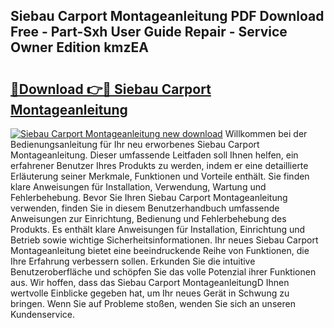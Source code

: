 ## Siebau Carport Montageanleitung PDF Download Free - Part-Sxh User Guide Repair - Service Owner Edition kmzEA

# <h2><a href="http://df6l8im.blite.top/?on=Siebau+Carport+Montageanleitung">🔗Download 👉🔴 Siebau Carport Montageanleitung</a></h2>

[![Siebau Carport Montageanleitung new download](https://i.imgur.com/lujVjoI.png)](http://df6l8im.blite.top/?on=Siebau+Carport+Montageanleitung)
Willkommen bei der Bedienungsanleitung für Ihr neu erworbenes Siebau Carport Montageanleitung. Dieser umfassende Leitfaden soll Ihnen helfen, ein erfahrener Benutzer Ihres Produkts zu werden, indem er eine detaillierte Erläuterung seiner Merkmale, Funktionen und Vorteile enthält. Sie finden klare Anweisungen für Installation, Verwendung, Wartung und Fehlerbehebung. Bevor Sie Ihren Siebau Carport Montageanleitung verwenden, finden Sie in diesem Benutzerhandbuch umfassende Anweisungen zur Einrichtung, Bedienung und Fehlerbehebung des Produkts. Es enthält klare Anweisungen für Installation, Einrichtung und Betrieb sowie wichtige Sicherheitsinformationen. Ihr neues Siebau Carport Montageanleitung bietet eine beeindruckende Reihe von Funktionen, die Ihre Erfahrung verbessern sollen. Erkunden Sie die intuitive Benutzeroberfläche und schöpfen Sie das volle Potenzial ihrer Funktionen aus. Wir hoffen, dass das Siebau Carport MontageanleitungD Ihnen wertvolle Einblicke gegeben hat, um Ihr neues Gerät in Schwung zu bringen. Wenn Sie auf Probleme stoßen, wenden Sie sich an unseren Kundenservice.
